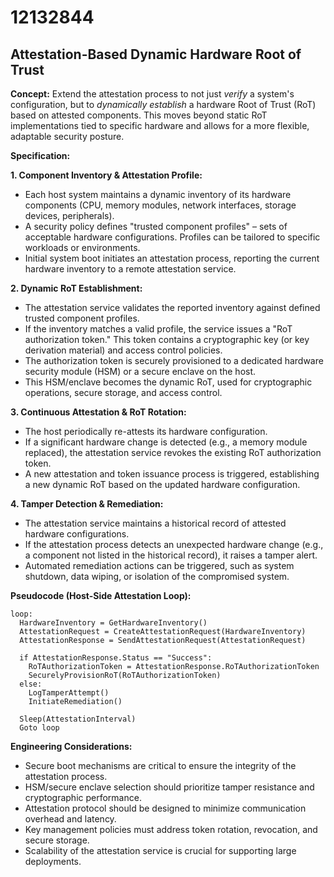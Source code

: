 # 12132844

## Attestation-Based Dynamic Hardware Root of Trust

**Concept:** Extend the attestation process to not just *verify* a system's configuration, but to *dynamically establish* a hardware Root of Trust (RoT) based on attested components. This moves beyond static RoT implementations tied to specific hardware and allows for a more flexible, adaptable security posture.

**Specification:**

**1. Component Inventory & Attestation Profile:**

*   Each host system maintains a dynamic inventory of its hardware components (CPU, memory modules, network interfaces, storage devices, peripherals).
*   A security policy defines "trusted component profiles" – sets of acceptable hardware configurations. Profiles can be tailored to specific workloads or environments.
*   Initial system boot initiates an attestation process, reporting the current hardware inventory to a remote attestation service.

**2. Dynamic RoT Establishment:**

*   The attestation service validates the reported inventory against defined trusted component profiles.
*   If the inventory matches a valid profile, the service issues a "RoT authorization token." This token contains a cryptographic key (or key derivation material) and access control policies.
*   The authorization token is securely provisioned to a dedicated hardware security module (HSM) or a secure enclave on the host.
*   This HSM/enclave becomes the dynamic RoT, used for cryptographic operations, secure storage, and access control.

**3. Continuous Attestation & RoT Rotation:**

*   The host periodically re-attests its hardware configuration.
*   If a significant hardware change is detected (e.g., a memory module replaced), the attestation service revokes the existing RoT authorization token.
*   A new attestation and token issuance process is triggered, establishing a new dynamic RoT based on the updated hardware configuration.

**4. Tamper Detection & Remediation:**

*   The attestation service maintains a historical record of attested hardware configurations.
*   If the attestation process detects an unexpected hardware change (e.g., a component not listed in the historical record), it raises a tamper alert.
*   Automated remediation actions can be triggered, such as system shutdown, data wiping, or isolation of the compromised system.

**Pseudocode (Host-Side Attestation Loop):**

```
loop:
  HardwareInventory = GetHardwareInventory()
  AttestationRequest = CreateAttestationRequest(HardwareInventory)
  AttestationResponse = SendAttestationRequest(AttestationRequest)

  if AttestationResponse.Status == "Success":
    RoTAuthorizationToken = AttestationResponse.RoTAuthorizationToken
    SecurelyProvisionRoT(RoTAuthorizationToken)
  else:
    LogTamperAttempt()
    InitiateRemediation()

  Sleep(AttestationInterval)
  Goto loop
```

**Engineering Considerations:**

*   Secure boot mechanisms are critical to ensure the integrity of the attestation process.
*   HSM/secure enclave selection should prioritize tamper resistance and cryptographic performance.
*   Attestation protocol should be designed to minimize communication overhead and latency.
*   Key management policies must address token rotation, revocation, and secure storage.
*   Scalability of the attestation service is crucial for supporting large deployments.